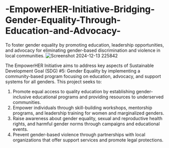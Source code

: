 # -EmpowerHER-Initiative-Bridging-Gender-Equality-Through-Education-and-Advocacy-
To foster gender equality by promoting education, leadership opportunities, and advocacy for eliminating gender-based discrimination and violence in local communities.
![Screenshot 2024-12-13 225842](https://github.com/user-attachments/assets/1da2db49-4500-487c-a13d-5eb5841b67f7)

The EmpowerHER Initiative aims to address key aspects of Sustainable Development Goal (SDG) #5: Gender Equality by implementing a community-based program focusing on education, advocacy, and support systems for all genders. This project seeks to:
1. Promote equal access to quality education by establishing gender-inclusive educational programs and providing resources to underserved communities.
2. Empower individuals through skill-building workshops, mentorship programs, and leadership training for women and marginalized genders.
3. Raise awareness about gender equality, sexual and reproductive health rights, and harmful gender norms through campaigns and educational events.
4. Prevent gender-based violence through partnerships with local organizations that offer support services and promote legal protections.

